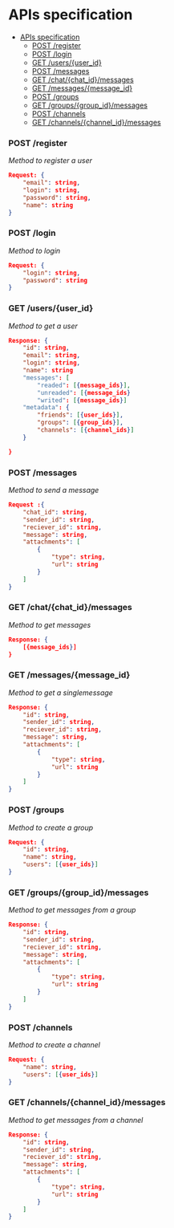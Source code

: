 # APIs specification

- [APIs specification](#apis-specification)
    - [POST /register](#post-register)
    - [POST /login](#post-login)
    - [GET /users/{user\_id}](#get-usersuser_id)
    - [POST /messages](#post-messages)
    - [GET /chat/{chat\_id}/messages](#get-chatchat_idmessages)
    - [GET /messages/{message\_id}](#get-messagesmessage_id)
    - [POST /groups](#post-groups)
    - [GET /groups/{group\_id}/messages](#get-groupsgroup_idmessages)
    - [POST /channels](#post-channels)
    - [GET /channels/{channel\_id}/messages](#get-channelschannel_idmessages)


### POST /register
*Method to register a user*
``` json
Request: {
    "email": string,
    "login": string, 
    "password": string,
    "name": string
}
```

### POST /login
*Method to login*
``` json
Request: {
    "login": string,
    "password": string
}
```
### GET /users/{user_id}
*Method to get a user*
``` json
Response: {
    "id": string,
    "email": string,
    "login": string,
    "name": string
    "messages": [
        "readed": [{message_ids}],
        "unreaded": [{message_ids}
        "writed": [{message_ids}]
    "metadata": {
        "friends": [{user_ids}],
        "groups": [{group_ids}],
        "channels": [{channel_ids}]
    }

}
```


### POST /messages 
*Method to send a message*
``` json
Request :{
    "chat_id": string,
    "sender_id": string,
    "reciever_id": string,
    "message": string,
    "attachments": [
        {
            "type": string,
            "url": string
        }
    ]
}
```

###  GET /chat/{chat_id}/messages 
*Method to get messages*
``` json
Response: {
    [{message_ids}]
}
```

### GET /messages/{message_id}
*Method to get a singlemessage*
``` json
Response: {
    "id": string,
    "sender_id": string,
    "reciever_id": string,
    "message": string,
    "attachments": [
        {
            "type": string,
            "url": string
        }
    ]
}
```

### POST /groups
*Method to create a group*
``` json
Request: {
    "id": string,
    "name": string,
    "users": [{user_ids}]
}
```

### GET /groups/{group_id}/messages
*Method to get messages from a group*
``` json
Response: {
    "id": string,
    "sender_id": string,
    "reciever_id": string,
    "message": string,
    "attachments": [
        {
            "type": string,
            "url": string
        }
    ]
}
```

### POST /channels
*Method to create a channel*
``` json
Request: {
    "name": string,
    "users": [{user_ids}]
}
```

### GET /channels/{channel_id}/messages
*Method to get messages from a channel*
``` json
Response: {
    "id": string,
    "sender_id": string,
    "reciever_id": string,
    "message": string,
    "attachments": [
        {
            "type": string,
            "url": string
        }
    ]
}
```